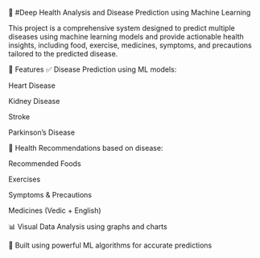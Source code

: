 🧠 #Deep Health Analysis and Disease Prediction using Machine Learning

This project is a comprehensive system designed to predict multiple diseases using machine learning models and provide actionable health insights, including food, exercise, medicines, symptoms, and precautions tailored to the predicted disease.

🚀 Features
✅ Disease Prediction using ML models:

Heart Disease

Kidney Disease

Stroke

Parkinson’s Disease

🧾 Health Recommendations based on disease:

Recommended Foods

Exercises

Symptoms & Precautions

Medicines (Vedic + English)

📊 Visual Data Analysis using graphs and charts

🤖 Built using powerful ML algorithms for accurate predictions






